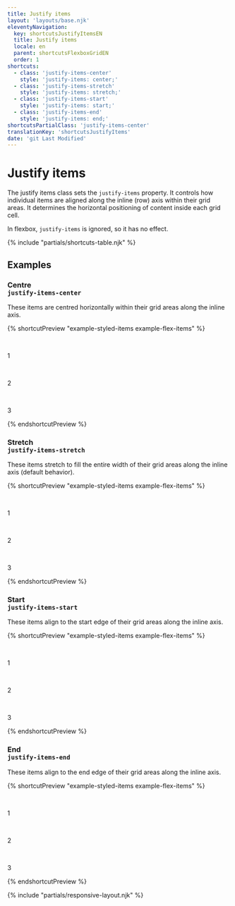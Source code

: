 ```yaml
---
title: Justify items
layout: 'layouts/base.njk'
eleventyNavigation:
  key: shortcutsJustifyItemsEN
  title: Justify items
  locale: en
  parent: shortcutsFlexboxGridEN
  order: 1
shortcuts:
  - class: 'justify-items-center'
    style: 'justify-items: center;'
  - class: 'justify-items-stretch'
    style: 'justify-items: stretch;'
  - class: 'justify-items-start'
    style: 'justify-items: start;'
  - class: 'justify-items-end'
    style: 'justify-items: end;'
shortcutsPartialClass: 'justify-items-center'
translationKey: 'shortcutsJustifyItems'
date: 'git Last Modified'
---
```


# Justify items

The justify items class sets the `justify-items` property. It controls how individual items are aligned along the inline (row) axis within their grid areas. It determines the horizontal positioning of content inside each grid cell.

<gcds-notice type="info" notice-title-tag="h2" notice-title="No effect in flexbox">
  <gcds-text>In flexbox, <code>justify-items</code> is ignored, so it has no effect.</gcds-text>
</gcds-notice>

{% include "partials/shortcuts-table.njk" %}

## Examples

### Centre<br/>`justify-items-center`

These items are centred horizontally within their grid areas along the inline axis.

{% shortcutPreview "example-styled-items example-flex-items" %}

<div class="d-grid grid-cols-3 justify-items-center">
  <p>1</p>
  <p>2</p>
  <p>3</p>
</div>
{% endshortcutPreview %}

### Stretch<br/>`justify-items-stretch`

These items stretch to fill the entire width of their grid areas along the inline axis (default behavior).

{% shortcutPreview "example-styled-items example-flex-items" %}

<div class="d-grid grid-cols-3 justify-items-stretch">
  <p>1</p>
  <p>2</p>
  <p>3</p>
</div>
{% endshortcutPreview %}

### Start<br/>`justify-items-start`

These items align to the start edge of their grid areas along the inline axis.

{% shortcutPreview "example-styled-items example-flex-items" %}

<div class="d-grid grid-cols-3 justify-items-start">
  <p>1</p>
  <p>2</p>
  <p>3</p>
</div>
{% endshortcutPreview %}

### End<br/>`justify-items-end`

These items align to the end edge of their grid areas along the inline axis.

{% shortcutPreview "example-styled-items example-flex-items" %}

<div class="d-grid grid-cols-3 justify-items-end">
  <p>1</p>
  <p>2</p>
  <p>3</p>
</div>
{% endshortcutPreview %}

{% include "partials/responsive-layout.njk" %}
